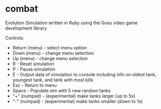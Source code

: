 combat
======

Evolution Simulation written in Ruby using the Gosu video game development library

Controls:

- Return (menu) - select menu option
- Down (menu) - change menu selection
- Up (menu) - change menu seleciton
- R - Reset simulation
- P - Pause simulation
- E - Output data of simulation to console including info on oldest tank, youngest tank, and tank with most kills
- Esc - Return to menu
- Space - Populate sim with 5 new random tanks
- "+" (numpad) - (experimental) make tanks larger (up to 5x)
- "-" (numpad) - (experimental) make tanks smaller (down to 1x)
